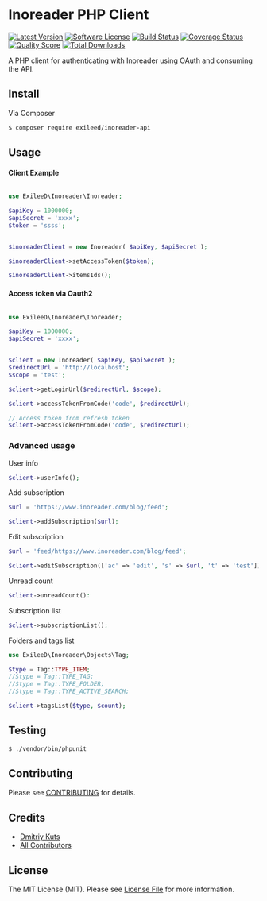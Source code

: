 # Inoreader PHP Client

[![Latest Version](https://img.shields.io/packagist/v/exileed/inoreader-api)](https://packagist.org/packages/exileed/inoreader-api)
[![Software License](https://img.shields.io/badge/license-MIT-brightgreen.svg?style=flat-square)](LICENSE.md)
[![Build Status](https://img.shields.io/travis/exileed/inoreader-api/master.svg?style=flat-square&1)](https://travis-ci.org/exileed/inoreader-api)
[![Coverage Status](https://img.shields.io/scrutinizer/coverage/g/exileed/inoreader-api.svg?style=flat-square)](https://scrutinizer-ci.com/g/exileed/inoreader-api/code-structure)
[![Quality Score](https://img.shields.io/scrutinizer/g/exileed/inoreader-api.svg?style=flat-square)](https://scrutinizer-ci.com/g/exileed/inoreader-api)
[![Total Downloads](https://img.shields.io/packagist/dt/exileed/inoreader-api.svg?style=flat-square)](https://packagist.org/packages/exileed/inoreader-api)

A PHP client for authenticating with Inoreader using OAuth and consuming the API.

## Install

Via Composer

``` bash
$ composer require exileed/inoreader-api
```

## Usage



#### Client Example

```php

use ExileeD\Inoreader\Inoreader;

$apiKey = 1000000;
$apiSecret = 'xxxx';
$token = 'ssss';


$inoreaderClient = new Inoreader( $apiKey, $apiSecret );

$inoreaderClient->setAccessToken($token);

$inoreaderClient->itemsIds();
```

#### Access token via Oauth2

```php

use ExileeD\Inoreader\Inoreader;

$apiKey = 1000000;
$apiSecret = 'xxxx';


$client = new Inoreader( $apiKey, $apiSecret );
$redirectUrl = 'http://localhost';
$scope = 'test';

$client->getLoginUrl($redirectUrl, $scope);

$client->accessTokenFromCode('code', $redirectUrl);

// Access token from refresh token
$client->accessTokenFromCode('code', $redirectUrl);
```

### Advanced usage

User info

```php
$client->userInfo();
```

Add subscription
```php
$url = 'https://www.inoreader.com/blog/feed';

$client->addSubscription($url);
``` 

Edit subscription

```php
$url = 'feed/https://www.inoreader.com/blog/feed';

$client->editSubscription(['ac' => 'edit', 's' => $url, 't' => 'test']));
```

Unread count 

```php
$client->unreadCount():
```

Subscription list

```php
$client->subscriptionList();
```

Folders and tags list

```php
use ExileeD\Inoreader\Objects\Tag;

$type = Tag::TYPE_ITEM;
//$type = Tag::TYPE_TAG;
//$type = Tag::TYPE_FOLDER;
//$type = Tag::TYPE_ACTIVE_SEARCH;

$client->tagsList($type, $count);

```



## Testing

``` bash
$ ./vendor/bin/phpunit
```

## Contributing

Please see [CONTRIBUTING](CONTRIBUTING.md) for details.

## Credits

- [Dmitriy Kuts](https://github.com/exileed)
- [All Contributors](https://github.com/exileed/inoreader-ap/contributors)

## License

The MIT License (MIT). Please see [License File](LICENSE.md) for more information.